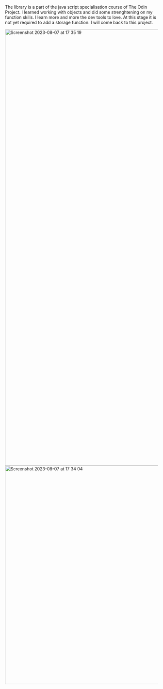 The library is a part of the java script specialisation course of The Odin Project. 
I learned working with objects and did some strenghtening on my function skills. I learn more and more the dev tools to love. 
At this stage it is not yet required to add a storage function. I will come back to this project. 

<img width="1440" alt="Screenshot 2023-08-07 at 17 35 19" src="https://github.com/goobergirl87/library/assets/97094267/6a273f79-cb94-49d0-940e-d59f1c359705">
<img width="721" alt="Screenshot 2023-08-07 at 17 34 04" src="https://github.com/goobergirl87/library/assets/97094267/337c53a9-0dd6-442e-a38e-391ba6ef41e0">
